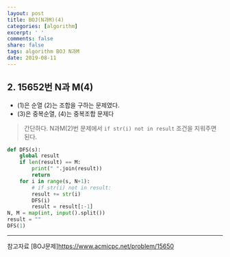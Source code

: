 ```yaml
---
layout: post
title: BOJ(N과M)(4)
categories: [algorithm]
excerpt: ' '
comments: false
share: false
tags: algorithm BOJ N과M
date: 2019-08-11
---
```


## 2. 15652번 N과 M(4)

- (1)은 순열 (2)는 조합을 구하는 문제였다.
- (3)은 중복순열, (4)는 중복조합 문제다

> 간단하다. N과M(2)번 문제에서 `if str(i) not in result` 조건을 지워주면 된다.

```python
def DFS(s):
    global result
    if len(result) == M:
        print(" ".join(result))
        return
    for i in range(s, N+1):
        # if str(i) not in result:
        result += str(i)
        DFS(i)
        result = result[:-1]
N, M = map(int, input().split())
result = ""
DFS(1)
```

---

참고자료
[BOJ문제]<https://www.acmicpc.net/problem/15650>
